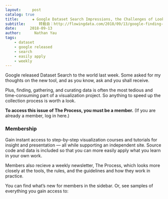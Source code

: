 ```yaml
---
layout:     post
catalog: true
title:      ✚ Google Dataset Search Impressions, the Challenges of Looking for Data, and Other Places to Find Data
subtitle:      转载自：http://flowingdata.com/2018/09/13/google-finding-data/
date:      2018-09-13
author:      Nathan Yau
tags:
    - dataset
    - google released
    - search
    - easily apply
    - weekly
---
```


Google released Dataset Search to the world last week. Some asked for my thoughts on the new tool, and as you know, ask and you shall receive.

Plus, finding, gathering, and curating data is often the most tedious and time-consuming part of a visualization project. So anything to speed up the collection process is worth a look.


**To access this issue of The Process, you must be a member.**
(If you are already a member, log in here.)


### Membership

Gain instant access to step-by-step visualization courses and tutorials for insight and presentation — all while supporting an independent site. Source code and data is included so that you can more easily apply what you learn in your own work.


Members also recieve a weekly newsletter, The Process, which looks more closely at the tools, the rules, and the guidelines and how they work in practice.



You can find what’s new for members in the sidebar. Or, see samples of everything you gain access to:

